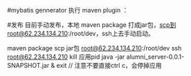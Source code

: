 
#mybatis gennerator
执行 maven plugin ：

#发布
目前手动发布，本地 maven package 打成jar包，scp到root@62.234.134.210:/root/dev，ssh上去手动启动。

maven package
scp jar包 root@62.234.134.210:/root/dev
ssh root@62.234.134.210
kill 应用pid
java -jar alumni_server-0.0.1-SNAPSHOT.jar &
exit // 注意不要直接ctrl c，会停掉应用

